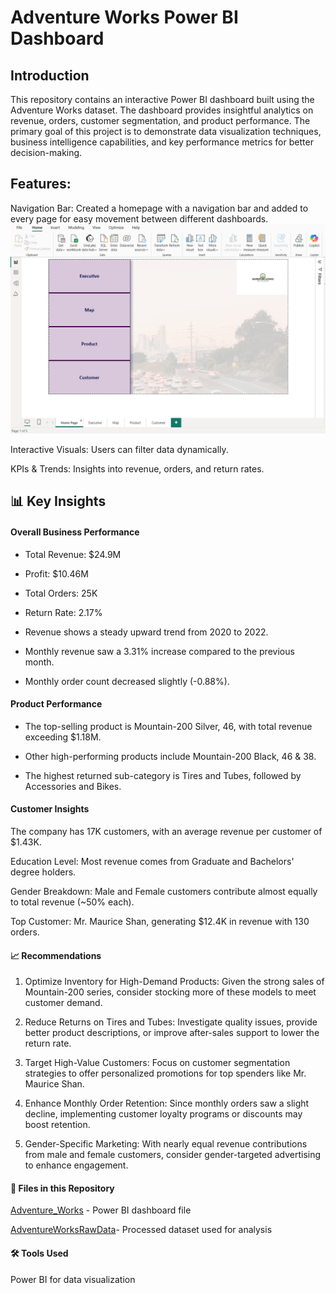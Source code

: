 # Adventure Works Power BI Dashboard

## Introduction

This repository contains an interactive Power BI dashboard built using the Adventure Works dataset. The dashboard provides insightful analytics on revenue, orders, customer segmentation, and product performance. The primary goal of this project is to demonstrate data visualization techniques, business intelligence capabilities, and key performance metrics for better decision-making.

## Features:

Navigation Bar: Created a homepage with a navigation bar and added to every page for easy movement between different dashboards.
![AdventureWorksHomepage.png](https://github.com/marvellousekpen/Adventure-Works/blob/main/AdventureWorksHomepage.png)

Interactive Visuals: Users can filter data dynamically.

KPIs & Trends: Insights into revenue, orders, and return rates.

## 📊 Key Insights

#### Overall Business Performance

- Total Revenue: $24.9M

- Profit: $10.46M

- Total Orders: 25K

- Return Rate: 2.17%

- Revenue shows a steady upward trend from 2020 to 2022.

- Monthly revenue saw a 3.31% increase compared to the previous month.

- Monthly order count decreased slightly (-0.88%).

#### Product Performance

- The top-selling product is Mountain-200 Silver, 46, with total revenue exceeding $1.18M.

- Other high-performing products include Mountain-200 Black, 46 & 38.

- The highest returned sub-category is Tires and Tubes, followed by Accessories and Bikes.

#### Customer Insights

The company has 17K customers, with an average revenue per customer of $1.43K.

Education Level: Most revenue comes from Graduate and Bachelors' degree holders.

Gender Breakdown: Male and Female customers contribute almost equally to total revenue (~50% each).

Top Customer: Mr. Maurice Shan, generating $12.4K in revenue with 130 orders.

#### 📈 Recommendations

1. Optimize Inventory for High-Demand Products: Given the strong sales of Mountain-200 series, consider stocking more of these models to meet customer demand.

2. Reduce Returns on Tires and Tubes: Investigate quality issues, provide better product descriptions, or improve after-sales support to lower the return rate.

3. Target High-Value Customers: Focus on customer segmentation strategies to offer personalized promotions for top spenders like Mr. Maurice Shan.

4. Enhance Monthly Order Retention: Since monthly orders saw a slight decline, implementing customer loyalty programs or discounts may boost retention.

5. Gender-Specific Marketing: With nearly equal revenue contributions from male and female customers, consider gender-targeted advertising to enhance engagement.

#### 📂 Files in this Repository

<a href="[Adventure_Works.pbix](https://github.com/marvellousekpen/Adventure-Works/blob/main/Adventure.pbix)"> Adventure_Works</a> - Power BI dashboard file

<a href="https://github.com/marvellousekpen/Adventure-Works/tree/main/AdventureWorks%20Raw%20Data"> AdventureWorksRawData</a>- Processed dataset used for analysis

#### 🛠️ Tools Used

Power BI for data visualization


